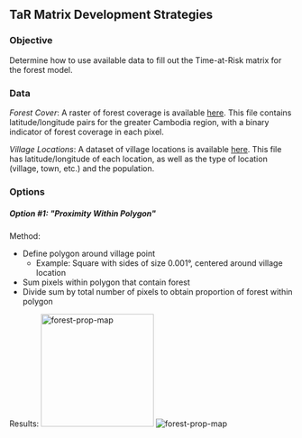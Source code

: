 ## TaR Matrix Development Strategies

### Objective
Determine how to use available data to fill out the Time-at-Risk matrix for the forest model.

### Data
_Forest Cover_: A raster of forest coverage is available [here](https://georgoff.github.io/forest_malaria/data/cambodia_hansen_any_forest_0pc_native.tif). This file contains latitude/longitude pairs for the greater Cambodia region, with a binary indicator of forest coverage in each pixel.

_Village Locations_: A dataset of village locations is available [here](https://georgoff.github.io/forest_malaria/data/gis_osm_places_free_1.csv). This file has latitude/longitude of each location, as well as the type of location (village, town, etc.) and the population.

### Options

##### Option #1: "Proximity Within Polygon"
Method:
* Define polygon around village point
    * Example: Square with sides of size 0.001&deg;, centered around village location
* Sum pixels within polygon that contain forest
* Divide sum by total number of pixels to obtain proportion of forest within polygon

Results:
<img src="https://georgoff.github.io/forest_malaria/data/forest-prop-map.png" alt="forest-prop-map" width="200px"/>
![forest-prop-map](https://georgoff.github.io/forest_malaria/data/forest-prop-map.png)